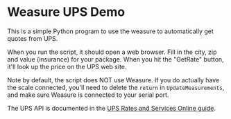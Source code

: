 Weasure UPS Demo
================

This is a simple Python program to use the weasure to automatically get quotes from UPS.  

When you run the script, it should open a web browser.  Fill in the city, zip and value (insurance)
for your package.  When you hit the "GetRate" button, it'll look up the price on the UPS web site.

Note by default, the script does NOT use Weasure.  If you do actually have the scale connected, you'll need to
delete the `return` in `UpdateMeasurements`, and make sure Weasure is connected to your serial port.

The UPS API is documented in the [UPS Rates and Services Online guide](https://www.ups.com/gec/techdocs/pdf/RatesandServiceHTML.pdf).
